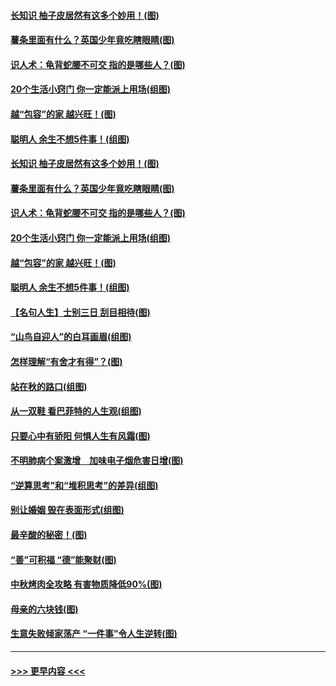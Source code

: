 #### [长知识 柚子皮居然有这多个妙用！(图)](../pages/p8/907425.md?t=09170601) 
#### [薯条里面有什么？英国少年竟吃瞎眼睛(图)](../pages/p8/907381.md?t=09170601) 
#### [识人术：龟背蛇腰不可交 指的是哪些人？(图)](../pages/p8/907503.md?t=09170601) 
#### [20个生活小窍门 你一定能派上用场(组图)](../pages/p8/907510.md?t=09170601) 
#### [越“包容”的家 越兴旺！(图)](../pages/p8/907328.md?t=09170601) 
#### [聪明人 余生不想5件事！(组图)](../pages/p8/907364.md?t=09170601) 
#### [长知识 柚子皮居然有这多个妙用！(图)](../pages/p8/907425.md?t=09170601) 
#### [薯条里面有什么？英国少年竟吃瞎眼睛(图)](../pages/p8/907381.md?t=09170601) 
#### [识人术：龟背蛇腰不可交 指的是哪些人？(图)](../pages/p8/907503.md?t=09170601) 
#### [20个生活小窍门 你一定能派上用场(组图)](../pages/p8/907510.md?t=09170601) 
#### [越“包容”的家 越兴旺！(图)](../pages/p8/907328.md?t=09170601) 
#### [聪明人 余生不想5件事！(组图)](../pages/p8/907364.md?t=09170601) 
#### [【名句人生】士别三日 刮目相待(图)](../pages/p8/906988.md?t=09170601) 
#### [“山鸟自迎人”的白耳画眉(组图)](../pages/p8/907332.md?t=09170601) 
#### [怎样理解“有舍才有得”？(图)](../pages/p8/906872.md?t=09170601) 
#### [站在秋的路口(组图)](../pages/p8/906914.md?t=09170601) 
#### [从一双鞋 看巴菲特的人生观(组图)](../pages/p8/907311.md?t=09170601) 
#### [只要心中有骄阳 何惧人生有风霜(图)](../pages/p8/907320.md?t=09170601) 
#### [不明肺病个案激增　加味电子烟危害日增(图)](../pages/p8/907307.md?t=09170601) 
#### [“逆算思考”和“堆积思考”的差异(组图)](../pages/p8/907229.md?t=09170601) 
#### [别让婚姻 毁在表面形式(组图)](../pages/p8/907118.md?t=09170601) 
#### [最辛酸的秘密！(图)](../pages/p8/906327.md?t=09170601) 
#### [“善”可积福 “德”能聚财(图)](../pages/p8/906906.md?t=09170601) 
#### [中秋烤肉全攻略 有害物质降低90%(图)](../pages/p8/907227.md?t=09170601) 
#### [母亲的六块钱(图)](../pages/p8/907107.md?t=09170601) 
#### [生意失败倾家荡产 “一件事”令人生逆转(图)](../pages/p8/907101.md?t=09170601) 

----
#### [ >>> 更早内容 <<< ](../indexes/p8-earlier.md)
